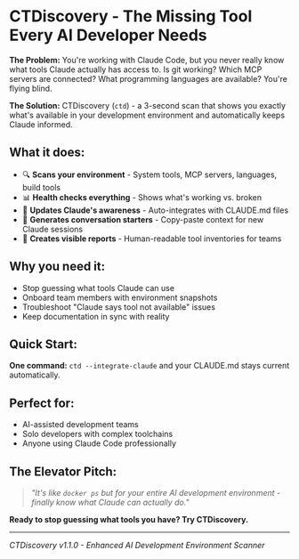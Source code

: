 # CTDiscovery - The Missing Tool Every AI Developer Needs

**The Problem:** You're working with Claude Code, but you never really know what tools Claude actually has access to. Is git working? Which MCP servers are connected? What programming languages are available? You're flying blind.

**The Solution:** CTDiscovery (`ctd`) - a 3-second scan that shows you exactly what's available in your development environment and automatically keeps Claude informed.

## What it does:
- 🔍 **Scans your environment** - System tools, MCP servers, languages, build tools
- 📊 **Health checks everything** - Shows what's working vs. broken
- 🤖 **Updates Claude's awareness** - Auto-integrates with CLAUDE.md files  
- 💬 **Generates conversation starters** - Copy-paste context for new Claude sessions
- 📁 **Creates visible reports** - Human-readable tool inventories for teams

## Why you need it:
- Stop guessing what tools Claude can use
- Onboard team members with environment snapshots  
- Troubleshoot "Claude says tool not available" issues
- Keep documentation in sync with reality

## Quick Start:
**One command:** `ctd --integrate-claude` and your CLAUDE.md stays current automatically.

## Perfect for:
- AI-assisted development teams
- Solo developers with complex toolchains  
- Anyone using Claude Code professionally

## The Elevator Pitch:
> *"It's like `docker ps` but for your entire AI development environment - finally know what Claude can actually do."*

**Ready to stop guessing what tools you have? Try CTDiscovery.**

---

*CTDiscovery v1.1.0 - Enhanced AI Development Environment Scanner*